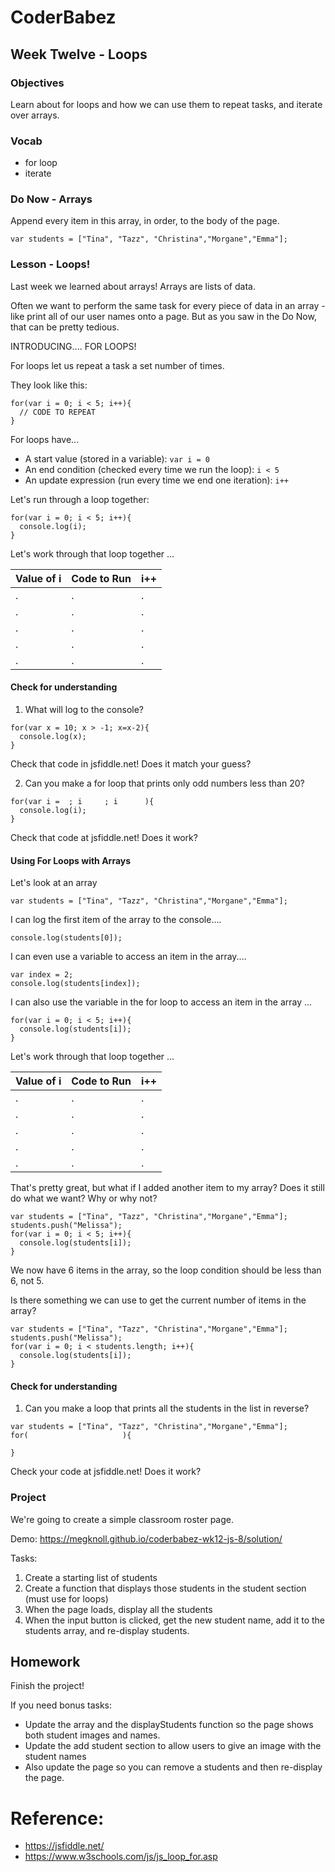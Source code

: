 # CoderBabez

##  Week Twelve - Loops

### Objectives
Learn about for loops and how we can use them to repeat tasks, and iterate over arrays.

### Vocab
* for loop
* iterate

### Do Now - Arrays
Append every item in this array, in order, to the body of the page.
```
var students = ["Tina", "Tazz", "Christina","Morgane","Emma"];
```

### Lesson - Loops!

Last week we learned about arrays! Arrays are lists of data.

Often we want to perform the same task for every piece of data in an array - like print all of our user names onto a page. But as you saw in the Do Now, that can be pretty tedious.

INTRODUCING.... FOR LOOPS!

For loops let us repeat a task a set number of times.

They look like this:
```
for(var i = 0; i < 5; i++){
  // CODE TO REPEAT
}
```

For loops have...
* A start value (stored in a variable): `var i = 0`
* An end condition (checked every time we run the loop): `i < 5`
* An update expression (run every time we end one iteration): `i++`

Let's run through a loop together:
```
for(var i = 0; i < 5; i++){
  console.log(i);
}
```

Let's work through that loop together ...

| Value of i | Code to Run | i++  |
| -----------|-------------| -----|
|. | .| .|
| .|. |. |
| .|. |. |
|. |. |. |
|. |. |. |

#### Check for understanding

1. What will log to the console?
```
for(var x = 10; x > -1; x=x-2){
  console.log(x);
}
```
Check that code in jsfiddle.net! Does it match your guess?


2. Can you make a for loop that prints only odd numbers less than 20?
```
for(var i =  ; i     ; i      ){
  console.log(i);
}
```
Check that code at jsfiddle.net! Does it work?

#### Using For Loops with Arrays

Let's look at an array
```
var students = ["Tina", "Tazz", "Christina","Morgane","Emma"];
```
I can log the first item of the array to the console....
```
console.log(students[0]);
```
I can even use a variable to access an item in the array....
```
var index = 2;
console.log(students[index]);
```
I can also use the variable in the for loop to access an item in the array ...

```
for(var i = 0; i < 5; i++){
  console.log(students[i]);
}
```
Let's work through that loop together ...

| Value of i | Code to Run | i++  |
| -----------|-------------| -----|
| .| .| .|
| .| .| .|
|. |. |. |
| .|. | .|
| .| .|. |

That's pretty great, but what if I added another item to my array? Does it still do what we want? Why or why not?
```
var students = ["Tina", "Tazz", "Christina","Morgane","Emma"];
students.push("Melissa");
for(var i = 0; i < 5; i++){
  console.log(students[i]);
}
```
We now have 6 items in the array, so the loop condition should be less than 6, not 5.

Is there something we can use to get the current number of items in the array?
```
var students = ["Tina", "Tazz", "Christina","Morgane","Emma"];
students.push("Melissa");
for(var i = 0; i < students.length; i++){
  console.log(students[i]);
}
```
#### Check for understanding

1. Can you make a loop that prints all the students in the list in reverse?
```
var students = ["Tina", "Tazz", "Christina","Morgane","Emma"];
for(                     ){

}
```
Check your code at jsfiddle.net! Does it work?

### Project

We're going to create a simple classroom roster page.

Demo:
https://megknoll.github.io/coderbabez-wk12-js-8/solution/

Tasks:
1. Create a starting list of students
2. Create a function that displays those students in the student section (must use for loops)
3. When the page loads, display all the students
4. When the input button is clicked, get the new student name, add it to the students array, and re-display students.

## Homework

Finish the project!

If you need bonus tasks:
* Update the array and the displayStudents function so the page shows both student images and names.
* Update the add student section to allow users to give an image with the student names
* Also update the page so you can remove a students and then re-display the page.

# Reference:

* https://jsfiddle.net/
* https://www.w3schools.com/js/js_loop_for.asp
